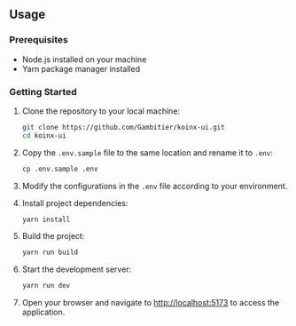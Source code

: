 
## Usage

### Prerequisites
- Node.js installed on your machine
- Yarn package manager installed

### Getting Started
1. Clone the repository to your local machine:
   ```bash
   git clone https://github.com/Gambitier/koinx-ui.git
   cd koinx-ui
   ```

2. Copy the `.env.sample` file to the same location and rename it to `.env`:
   ```bash
   cp .env.sample .env
   ```

3. Modify the configurations in the `.env` file according to your environment.

4. Install project dependencies:
   ```bash
   yarn install
   ```

5. Build the project:
   ```bash
   yarn run build
   ```

6. Start the development server:
   ```bash
   yarn run dev
   ```

7. Open your browser and navigate to [http://localhost:5173](http://localhost:5173) to access the application.
